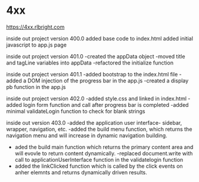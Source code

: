 # 4xx
https://4xx.rlbright.com

inside out project version 400.0
added base code to index.html
added initial javascript to app.js page 


inside out project version 401.0
 -created the appData object
 -moved title and tagLine variables into appData
 -refactored the initialize function 
 
 inside out project version 401.1
   -added bootstrap to the index.html file
   -added a DOM injection of the progress bar in the app.js
   -created a display pb function in the app.js 
 
 inside out project version 402.0
   -added style.css and linked in index.html
   -added login form function and call after progress bar is completed
   -added minimal validateLogin function to check for blank strings
   
 inside out version 403.0
  -added the application user interface- sidebar, wrapper, navigation, etc.
  -added the build menu function, which returns the navigation menu and will increase
     in  dynamic navigation building.
  - aded the build main function which returns the primary content area and 
      will evovle to return content dynamically.
  -replaced document.write with 
     call to applicationUserInterface function in the validatelogin  function
 - added the linkClicked function which is called by the click events on anher elemnts
   and returns dynamically driven results.

 
 